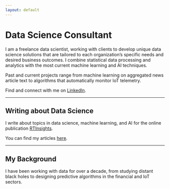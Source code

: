 ```yaml
---
layout: default
---
```


# Data Science Consultant

I am a freelance data scientist, working with clients to develop unique data
science solutions that are tailored to each organization’s specific needs and
desired business outcomes. I combine statistical data processing and analytics
with the most current machine learning and AI techniques.

Past and current projects range from machine learning on aggregated news
article text to algorithms that automatically monitor IoT telemetry.

Find and connect with me on [LinkedIn](https://www.linkedin.com/in/dcapellupo/).

---

<!---
## My Blog + Newsletter
--->

## Writing about Data Science

I write about topics in data science, machine learning, and AI for the online
publication [RTInsights](https://www.rtinsights.com/).

You can find my articles [here](https://www.rtinsights.com/author/dcapellupo/).

---

## My Background

I have been working with data for over a decade, from studying distant black
holes to designing predictive algorithms in the financial and IoT sectors.

<!---
|      |      |
| :--- | ---: |
| Data Science Consultant | Feb 2019 to Present |
| Data Scientist, Aston Capital Management | Jan 2018 to Dec 2018 |
| Data Scientist, RTInsights | Jul 2017 to Jan 2018 |
| Postdoctoral Fellow, McGill University |  Aug 2015 to Jun 2017 |
--->


